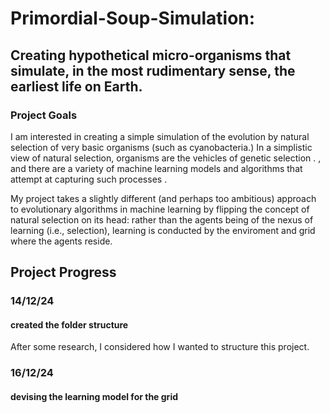 # Primordial-Soup-Simulation:
## Creating hypothetical micro-organisms that simulate, in the most rudimentary sense, the earliest life on Earth.

### Project Goals

I am interested in creating a simple simulation of the evolution by natural selection of very basic organisms (such as cyanobacteria.) In a simplistic view of natural selection, organisms are the vehicles of genetic selection  <reference>. , and there are a variety of machine learning models and algorithms that attempt at capturing such processes <ref>. 

My project takes a slightly different (and perhaps too ambitious) approach to evolutionary algorithms in machine learning by flipping the concept of natural selection on its head: rather than the agents being of the nexus of learning (i.e., selection), learning is conducted by the enviroment and grid where the agents reside. 

## Project Progress

### 14/12/24

#### created the folder structure
After some research, I considered how I wanted to structure this project.

### 16/12/24

#### devising the learning model for the grid